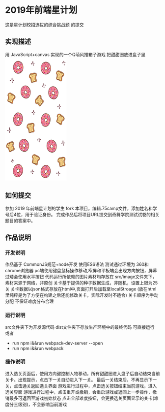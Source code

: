 # 2019年前端星计划

这是星计划校招选拔的综合挑战题 的提交

## 实现描述

用 JavaScript+canvas 实现的一个Q萌风推箱子游戏
把甜甜圈放进盘子里
![](./src/image/back.png)

## 如何提交

参加 2019 年前端星计划的学生 fork 本项目，编辑.75camp文件，添加姓名和学号后4位，用于验证身份。
完成作品后将项目URL提交到奇舞学院测试试卷的相关题目的答案中。

## 作品说明

### 开发说明

作品基于 CommonJS规范+node开发 使用ES6语法 测试通过环境为 360和chrome浏览器
pc端使用键盘鼠标操作移动,窄屏和平板端会出现方向按钮，屏幕过矮会使用水平按钮
代码运行所依赖的图片素材均存放在 src/image文件夹下，素材来源于网络，非原创
关卡基于提供的种子数据生成，非随机，设置上限为25关
关卡数据以json格式存放在html中,页面打开后加载至localStroage (放在html里纯粹是为了方便在构建之后还能修改关卡，实际开发时不适合)
关卡顺序为手动分配  不保证难度分布合理


### 运行说明

src文件夹下为开发源代码   dist文件夹下存放生产环境中的最终代码 可直接运行
或者 
- run npm i&&run webpack-dev-server --open
- run npm i&&run webpack
### 操作说明

进入选关页面后，使用方向键控制人物移动，所有甜甜圈进入盘子后自动结束当前关卡。出现提示，点击下一关自动进入下一关。
最后一关结束后，不再显示下一关，点击通关返回选关界面
游戏进行过程中，点击选关按钮结束当前游戏，进入选关界面
游戏进行过程中，点击重开或撤销，会重启游戏或返回上一步操作，撤销最多可返回至游戏初始状态
点击全部难度按钮，会更换选关页面显示的关卡(难度分三级别)，不会影响当前游戏




